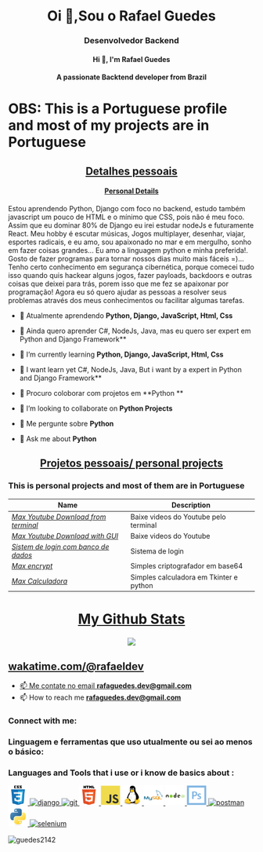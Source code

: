 

<h1 align="center">Oi 👋,Sou o Rafael Guedes</h1>
<h3 align="center">Desenvolvedor Backend</h3>

<h4 align="center">Hi 👋, I'm Rafael Guedes</h4>
<h4 align="center">A passionate Backtend developer from Brazil</h4>
<h1>OBS: This is a Portuguese profile and most of my projects are in Portuguese </h1>
<h2 align="center"><u>Detalhes pessoais</u></h2>
<h4 align="center"><u>Personal Details</u></h4>

<p align="center">
   
Estou aprendendo Python, Django com foco no backend, estudo também javascript um pouco de HTML e o mínimo que CSS, pois não é meu foco. Assim que eu dominar 80% de Django eu irei estudar nodeJs e futuramente React. Meu hobby é escutar músicas, Jogos multiplayer, desenhar, viajar, esportes radicais, e eu amo, sou apaixonado no mar e em mergulho, sonho em fazer coisas grandes... Eu amo a linguagem python e minha preferida!. Gosto de fazer programas para tornar nossos dias muito mais fáceis =)… Tenho certo conhecimento em segurança cibernética, porque comecei tudo isso quando quis hackear alguns jogos, fazer payloads, backdoors e outras coisas que deixei para trás, porem isso que me fez se apaixonar por programação! Agora eu só quero ajudar as pessoas a resolver seus problemas através dos meus conhecimentos ou facilitar algumas tarefas.
   
</p>

- 🌱 Atualmente aprendendo **Python, Django, JavaScript, Html, Css**
- 🌱 Ainda quero aprender C#, NodeJs, Java, mas eu quero ser expert em Python and Django Framework**

- 🌱 I’m currently learning **Python, Django, JavaScript, Html, Css**
- 🌱 I want learn yet C#, NodeJs, Java, But i want by a expert in Python and Django Framework**


- 👯 Procuro coloborar com projetos em  **Python **
- 👯 I’m looking to collaborate on **Python Projects**

- 💬 Me pergunte sobre **Python**
- 💬 Ask me about **Python**

<h2 align="center"><u>Projetos pessoais/ personal projects</u></h2>
<h3>This is personal projects and most of them are in Portuguese </h3>

| Name                  | Description                                            |
| ----------------------|------------------------------------------------------- |
| _[Max Youtube Download from terminal](https://github.com/guedes2142/Max-Youtube-downloader)_   |Baixe videos do Youtube pelo terminal|
| _[Max Youtube Download with GUI](https://github.com/guedes2142/Max-YouTube-Download)_   |Baixe videos do Youtube|
| _[Sistem de login com banco de dados](https://github.com/guedes2142/Sistema-de-Login)_   |Sistema de login|
| _[Max encrypt](https://github.com/guedes2142/Max-encryp/tree/main)_   |Simples criptografador em base64|
| _[Max Calculadora](https://github.com/guedes2142/Max-Calculadora)_   |Simples calculadora em Tkinter e python|

<h1 align="center"><u>My Github Stats</u></h1>
<p align="center">
   <a href="https://github-readme-stats.vercel.app/api/top-langs/?username=guedes2142&layout=compact)](https://github.com/guedes2142/github-readme-stats">
   <img align="center" src="https://github-readme-stats.vercel.app/api/top-langs/?username=guedes2142&layout=compact)](https://github.com/guedes2142/github-readme-stats" />
      <p aling="center">
<h2><a href="https://wakatime.com/@rafaeldev"</a>wakatime.com/@rafaeldev</h2>
</p>



- 📫 Me contate no email **rafaguedes.dev@gmail.com**
- 📫 How to reach me **rafaguedes.dev@gmail.com**

<h3 align="left">Connect with me:</h3>
<p align="left">
</p>

<h3 align="left">Linguagem e ferramentas que uso utualmente ou sei ao menos o básico:</h3>
<h3 align="left">Languages and Tools that i use or i know de basics about :</h3>
<p align="left"> <a href="https://www.w3schools.com/css/" target="_blank" rel="noreferrer"> <img src="https://raw.githubusercontent.com/devicons/devicon/master/icons/css3/css3-original-wordmark.svg" alt="css3" width="40" height="40"/> </a> <a href="https://www.djangoproject.com/" target="_blank" rel="noreferrer"> <img src="https://cdn.worldvectorlogo.com/logos/django.svg" alt="django" width="40" height="40"/> </a> <a href="https://git-scm.com/" target="_blank" rel="noreferrer"> <img src="https://www.vectorlogo.zone/logos/git-scm/git-scm-icon.svg" alt="git" width="40" height="40"/> </a> <a href="https://www.w3.org/html/" target="_blank" rel="noreferrer"> <img src="https://raw.githubusercontent.com/devicons/devicon/master/icons/html5/html5-original-wordmark.svg" alt="html5" width="40" height="40"/> </a> <a href="https://developer.mozilla.org/en-US/docs/Web/JavaScript" target="_blank" rel="noreferrer"> <img src="https://raw.githubusercontent.com/devicons/devicon/master/icons/javascript/javascript-original.svg" alt="javascript" width="40" height="40"/> </a> <a href="https://www.linux.org/" target="_blank" rel="noreferrer"> <img src="https://raw.githubusercontent.com/devicons/devicon/master/icons/linux/linux-original.svg" alt="linux" width="40" height="40"/> </a> <a href="https://www.mysql.com/" target="_blank" rel="noreferrer"> <img src="https://raw.githubusercontent.com/devicons/devicon/master/icons/mysql/mysql-original-wordmark.svg" alt="mysql" width="40" height="40"/> </a> <a href="https://nodejs.org" target="_blank" rel="noreferrer"> <img src="https://raw.githubusercontent.com/devicons/devicon/master/icons/nodejs/nodejs-original-wordmark.svg" alt="nodejs" width="40" height="40"/> </a> <a href="https://www.photoshop.com/en" target="_blank" rel="noreferrer"> <img src="https://raw.githubusercontent.com/devicons/devicon/master/icons/photoshop/photoshop-line.svg" alt="photoshop" width="40" height="40"/> </a> <a href="https://postman.com" target="_blank" rel="noreferrer"> <img src="https://www.vectorlogo.zone/logos/getpostman/getpostman-icon.svg" alt="postman" width="40" height="40"/> </a> <a href="https://www.python.org" target="_blank" rel="noreferrer"> <img src="https://raw.githubusercontent.com/devicons/devicon/master/icons/python/python-original.svg" alt="python" width="40" height="40"/> </a> <a href="https://www.selenium.dev" target="_blank" rel="noreferrer"> <img src="https://raw.githubusercontent.com/detain/svg-logos/780f25886640cef088af994181646db2f6b1a3f8/svg/selenium-logo.svg" alt="selenium" width="40" height="40"/> </a> </p>

<p><img align="center" src="https://github-readme-stats.vercel.app/api/top-langs?username=guedes2142&show_icons=true&locale=en&layout=compact" alt="guedes2142" /></p>

